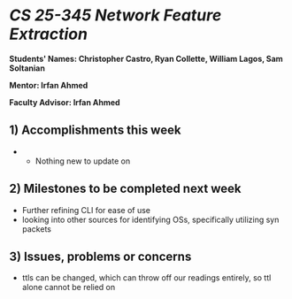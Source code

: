 # *CS 25-345 Network Feature Extraction*

**Students' Names: Christopher Castro, Ryan Collette, William Lagos, Sam Soltanian**

**Mentor: Irfan Ahmed**

**Faculty Advisor: Irfan Ahmed**

## 1) Accomplishments this week ##
- - Nothing new to update on

## 2) Milestones to be completed next week ##
- Further refining CLI for ease of use
- looking into other sources for identifying OSs, specifically utilizing syn packets

## 3) Issues, problems or concerns ##
- ttls can be changed, which can throw off our readings entirely, so ttl alone cannot be relied on
